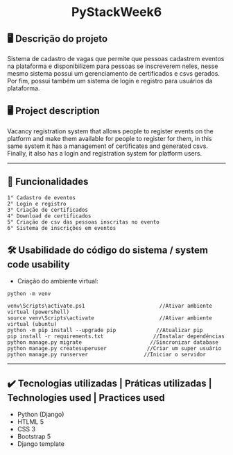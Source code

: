 <h1 align="center">PyStackWeek6 </h1>

## 🖥️ Descrição do projeto 

Sistema de cadastro de vagas que permite que pessoas cadastrem eventos na plataforma e disponibilizem para pessoas se inscreverem neles, nesse mesmo sistema possui um gerenciamento de certificados e csvs gerados. Por fim, possui também um sistema de login e registro para usuários da plataforma.

## 🖥️ Project description
Vacancy registration system that allows people to register events on the platform and make them available for people to register for them, in this same system it has a management of certificates and generated csvs. Finally, it also has a login and registration system for platform users.

---


## 📌 Funcionalidades
```
1° Cadastro de eventos
2° Login e registro
3° Criação de certificados
4° Download de certificados
5° Criação de csv das pessoas inscritas no evento
6° Sistema de inscrições em eventos
```


## 🛠️ Usabilidade do código do sistema / system code usability

- Criação do ambiente virtual:
```
python -m venv 

venv\Scripts\activate.ps1                        //Ativar ambiente virtual (powershell)
source venv\Scripts\activate                     //Ativar ambiente virtual (ubuntu)
python -m pip install --upgrade pip             //Atualizar pip
pip install -r requirements.txt                //Instalar dependências
python manage.py migrate                      //Sincronizar database
python manage.py createsuperuser             //Criar um super usuário
python manage.py runserver                  //Iniciar o servidor

```
---

## ✔️ Tecnologias utilizadas | Práticas utilizadas | Technologies used | Practices used

- Python (Django) 
- HTLML 5
- CSS 3
- Bootstrap 5
- Django template

